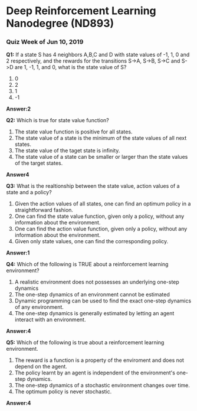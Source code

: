 # Deep Reinforcement Learning Nanodegree (ND893)

### Quiz Week of Jun 10, 2019

**Q1:** If a state S has 4 neighbors A,B,C and D with state values of -1, 1, 0 and 2 respectively, and the rewards for the 
transitions S->A, S->B, S->C and S->D are 1, -1, 1, and 0, what is the state value of S?

1. 0
2. 2
3. 1
4. -1

**Answer:2**

**Q2:** Which is true for state value function?

1. The state value function is positive for all states.
2. The state value of a state is the minimum of the state values of all next states.
3. The state value of the taget state is infinity.
4. The state value of a state can be smaller or larger than the state values of the target states.

**Answer4**

**Q3:** What is the realtionship between the state value, action values of a state and a policy?

1. Given the action values of all states, one can find an optimum policy in a straightforward fashion.
2. One can find the state value function, given only a policy, without any information about the environment.
3. One can find the action value function, given only a policy, without any information about the environment.
4. Given only state values, one can find the corresponding policy.

**Answer:1**

**Q4:** Which of the following is TRUE about a reinforcement learning environment?

1. A realistic environment does not possesses an underlying one-step dynamics
2. The one-step dynamics of an environment cannot be estimated
3. Dynamic programming can be used to find the exact one-step dynamics of any environment.
4. The one-step dynamics is generally estimated by letting an agent interact with an environment.

**Answer:4**


**Q5:** Which of the following is true about a reinforcement learning environment.
1. The reward is a function is a property of the enviroment and does not depend on the agent.
2. The policy learnt by an agent is independent of the environment's one-step dynamics.
3. The one-step dynamics of a stochastic environment changes over time.
4. The optimum policy is never stochastic.

**Answer:4**

